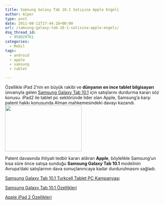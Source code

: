 ```yaml
---
title: Samsung Galaxy Tab 10.1 Satışına Apple Engeli
author: Alper
type: post
date: 2011-08-11T17:44:18+00:00
url: /samsung-galaxy-tab-10-1-satisina-apple-engeli/
dsq_thread_id:
  - 958029761
categories:
  - Mobil
tags:
  - android
  - apple
  - samsung
  - tablet

---
```

Özellikle iPad 2&#8217;nin en büyük rakibi ve **dünyanın en ince tablet bilgisayarı** ünvanıyla gelen [Samsung Galaxy Tab 10.1][1] için satışlarını durdurma kararı söz konusu. iPad2 ile tablet pc sektöründe lider olan Apple, Samsung’a karşı patent hakkı konusunda Alman mahkemesindeki davayı kazandı.<img class="alignright size-full wp-image-6435" title="galaxy-tab-101" src="https://www.murekkep.org/wp-content/uploads/2011/08/galaxy-tab-101.jpg" alt="" width="250" height="150" srcset="https://www.murekkep.org/wp-content/uploads/2011/08/galaxy-tab-101.jpg 250w, https://www.murekkep.org/wp-content/uploads/2011/08/galaxy-tab-101-50x30.jpg 50w, https://www.murekkep.org/wp-content/uploads/2011/08/galaxy-tab-101-125x75.jpg 125w" sizes="(max-width: 250px) 100vw, 250px" /> 

Patent davasında ihtiyati tedbir kararı aldıran **Apple**, böylelikle Samsung&#8217;un kısa süre önce satışa sunduğu **Samsung Galaxy Tab 10.1** modelinin Avrupa’daki satışlarının dava sonuçlanıncaya kadar durdurulmasını sağladı.

[Samsung Galaxy Tab 10.1 Turkcell Tablet PC Kampanyası][2]

[Samsung Galaxy Tab 10.1 Özellikleri][3]

[Apple iPad 2 Özellikleri][4]

 [1]: https://www.murekkep.org/samsung-galaxy-tab-10-1-inceleme-6376
 [2]: https://www.murekkep.org/samsung-galaxy-tab-10-1-turkcell-tablet-pc-kampanyasi-6394
 [3]: https://www.murekkep.org/samsung-galaxy-tab-10-1-ozellikleri-6385
 [4]: https://www.murekkep.org/apple-ipad-2-ozellikleri-5112